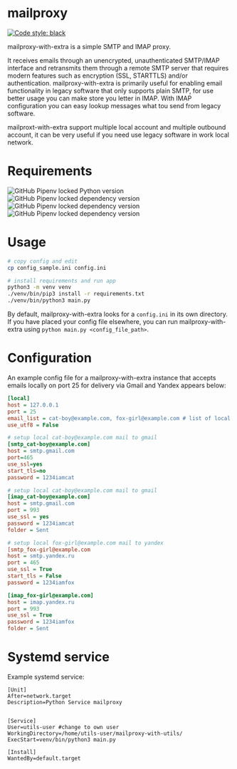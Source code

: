 # mailproxy

[![Code style: black](https://img.shields.io/badge/code%20style-black-000000.svg)](https://github.com/psf/black)

mailproxy-with-extra is a simple SMTP and IMAP proxy.

It receives emails through an unencrypted, unauthenticated SMTP/IMAP interface and retransmits them through a remote SMTP server that requires modern features such as encryption (SSL, STARTTLS) and/or authentication. 
mailproxy-with-extra is primarily useful for enabling email functionality in legacy software that only supports plain SMTP, for use better usage you can make store you letter in IMAP.
With IMAP configuration you can easy lookup messages what tou send from legacy software.

mailproxt-with-extra support multiple local account and multiple outbound account, it can be very useful if you need use legacy software in work local network.

# Requirements
![GitHub Pipenv locked Python version](https://img.shields.io/github/pipenv/locked/python-version/Taruu/mailproxy-with-utils)
![GitHub Pipenv locked dependency version](https://img.shields.io/github/pipenv/locked/dependency-version/Taruu/mailproxy-with-utils/aiosmtpd)
![GitHub Pipenv locked dependency version](https://img.shields.io/github/pipenv/locked/dependency-version/Taruu/mailproxy-with-utils/systemd-logging)
![GitHub Pipenv locked dependency version](https://img.shields.io/github/pipenv/locked/dependency-version/Taruu/mailproxy-with-utils/python-systemd)

# Usage
```bash
# copy config and edit
cp config_sample.ini config.ini

# install requirements and run app 
python3 -m venv venv
./venv/bin/pip3 install -r requirements.txt 
./venv/bin/python3 main.py
```

By default, mailproxy-with-extra looks for a `config.ini` in its own directory.
If you have placed your config file elsewhere, you can run mailproxy-with-extra
using `python main.py <config_file_path>`.


# Configuration
An example config file for a mailproxy-with-extra instance that accepts emails locally on port 25 for delivery via Gmail and Yandex appears below:
```ini
[local]
host = 127.0.0.1
port = 25
email_list = cat-boy@example.com, fox-girl@example.com # list of local 
use_utf8 = False

# setup local cat-boy@example.com mail to gmail
[smtp_cat-boy@example.com]
host = smtp.gmail.com
port=465
use_ssl=yes
start_tls=no
password = 1234iamcat

# setup local cat-boy@example.com mail to gmail
[imap_cat-boy@example.com]
host = smtp.gmail.com
port = 993
use_ssl = yes
password = 1234iamcat
folder = Sent

# setup local fox-girl@example.com mail to yandex
[smtp_fox-girl@example.com
host = smtp.yandex.ru
port = 465
use_ssl = True
start_tls = False
password = 1234iamfox

[imap_fox-girl@example.com]
host = imap.yandex.ru
port = 993
use_ssl = True
password = 1234iamfox
folder = Sent
```

# Systemd service
Example systemd service:
```editorconfig
[Unit]
After=network.target
Description=Python Service mailproxy


[Service]
User=utils-user #change to own user
WorkingDirectory=/home/utils-user/mailproxy-with-utils/
ExecStart=venv/bin/python3 main.py

[Install]
WantedBy=default.target
```